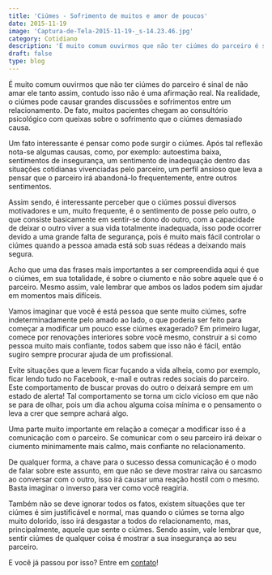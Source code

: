 ```yaml
---
title: 'Ciúmes - Sofrimento de muitos e amor de poucos'
date: 2015-11-19
image: 'Captura-de-Tela-2015-11-19-_s-14.23.46.jpg'
category: Cotidiano
description: 'É muito comum ouvirmos que não ter ciúmes do parceiro é sinal de não amar ele tanto assim, contudo isso não é uma afirmação real. Na realidade, o ciúmes...'
draft: false
type: blog
---
```


É muito comum ouvirmos que não ter ciúmes do parceiro é sinal de não amar ele tanto assim, contudo isso não é uma afirmação real. Na realidade, o ciúmes pode causar grandes discussões e sofrimentos entre um relacionamento. De fato, muitos pacientes chegam ao consultório psicológico com queixas sobre o sofrimento que o ciúmes demasiado causa.

Um fato interessante é pensar como pode surgir o ciúmes. Após tal reflexão nota-se algumas causas, como, por exemplo: autoestima baixa, sentimentos de insegurança, um sentimento de inadequação dentro das situações cotidianas vivenciadas pelo parceiro, um perfil ansioso que leva a pensar que o parceiro irá abandoná-lo frequentemente, entre outros sentimentos.

Assim sendo, é interessante perceber que o ciúmes possui diversos motivadores e um, muito frequente, é o sentimento de posse pelo outro, o que consiste basicamente em sentir-se dono do outro, com a capacidade de deixar o outro viver a sua vida totalmente inadequada, isso pode ocorrer devido a uma grande falta de segurança, pois é muito mais fácil controlar o ciúmes quando a pessoa amada está sob suas rédeas a deixando mais segura.

Acho que uma das frases mais importantes a ser compreendida aqui é que o ciúmes, em sua totalidade, é sobre o ciumento e não sobre aquele que é o parceiro. Mesmo assim, vale lembrar que ambos os lados podem sim ajudar em momentos mais difíceis.

Vamos imaginar que você é está pessoa que sente muito ciúmes, sofre indeterminadamente pelo amado ao lado, o que poderia ser feito para começar a modificar um pouco esse ciúmes exagerado? Em primeiro lugar, comece por renovações interiores sobre você mesmo, construir a si como pessoa muito mais confiante, todos sabem que isso não é fácil, então sugiro sempre procurar ajuda de um profissional.

Evite situações que a levem ficar fuçando a vida alheia, como por exemplo, ficar lendo tudo no Facebook, e-mail e outras redes sociais do parceiro. Este comportamento de buscar provas do outro o deixará sempre em um estado de alerta! Tal comportamento se torna um ciclo vicioso em que não se para de olhar, pois um dia achou alguma coisa mínima e o pensamento o leva a crer que sempre achará algo.

Uma parte muito importante em relação a começar a modificar isso é a comunicação com o parceiro. Se comunicar com o seu parceiro irá deixar o ciumento minimamente mais calmo, mais confiante no relacionamento.

De qualquer forma, a chave para o sucesso dessa comunicação é o modo de falar sobre este assunto, em que não se deve mostrar raiva ou sarcasmo ao conversar com o outro, isso irá causar uma reação hostil com o mesmo. Basta imaginar o inverso para ver como você reagiria.

Também não se deve ignorar todos os fatos, existem situações que ter ciúmes é sim justificável e normal, mas quando o ciúmes se torna algo muito dolorido, isso irá desgastar a todos do relacionamento, mas, principalmente, aquele que sente o ciúmes. Sendo assim, vale lembrar que, sentir ciúmes de qualquer coisa é mostrar a sua insegurança ao seu parceiro.

E você já passou por isso? Entre em [contato](/contato/)!
